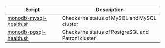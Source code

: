 | Script | Description |
|--|--|
| [monodb-mysql-health.sh](https://github.com/monobilisim/mono.sh/blob/main/monodb/monodb-mysql-health.sh) | Checks the status of MySQL and MySQL cluster |
| [monodb-pgsql-health.sh](https://github.com/monobilisim/mono.sh/blob/main/monodb/monodb-pgsql-health.sh) | Checks the status of PostgreSQL and Patroni cluster |
